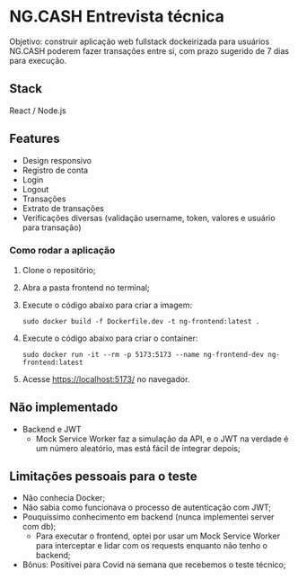 # NG.CASH Entrevista técnica

Objetivo: construir aplicação web fullstack dockeirizada para usuários NG.CASH poderem fazer transações entre si, com prazo sugerido de 7 dias para execução.

## Stack

React / Node.js

## Features

-   Design responsivo
-   Registro de conta
-   Login
-   Logout
-   Transações
-   Extrato de transações
-   Verificações diversas (validação username, token, valores e usuário para transação)

### Como rodar a aplicação

1.  Clone o repositório;
2.  Abra a pasta frontend no terminal;
3.  Execute o código abaixo para criar a imagem:

        sudo docker build -f Dockerfile.dev -t ng-frontend:latest .

4.  Execute o código abaixo para criar o container:

        sudo docker run -it --rm -p 5173:5173 --name ng-frontend-dev ng-frontend:latest

5.  Acesse [https://localhost:5173/](https://localhost:5173/) no navegador.

## Não implementado

-   Backend e JWT
    -   Mock Service Worker faz a simulação da API, e o JWT na verdade é um número aleatório, mas está fácil de integrar depois;

## Limitações pessoais para o teste

-   Não conhecia Docker;
-   Não sabia como funcionava o processo de autenticação com JWT;
-   Pouquíssimo conhecimento em backend (nunca implementei server com db);
    -   Para executar o frontend, optei por usar um Mock Service Worker para interceptar e lidar com os requests enquanto não tenho o backend;
-   Bônus: Positivei para Covid na semana que recebemos o teste técnico;
